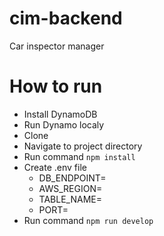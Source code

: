 # cim-backend
Car inspector manager

# How to run
- Install DynamoDB
- Run Dynamo localy
- Clone
- Navigate to project directory
- Run command `npm install`
- Create .env file
  - DB_ENDPOINT=
  - AWS_REGION=
  - TABLE_NAME=
  - PORT=
- Run command `npm run develop`